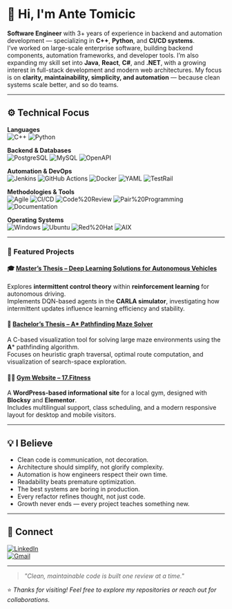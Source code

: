 # 👋 Hi, I'm Ante Tomicic

**Software Engineer** with 3+ years of experience in backend and automation development — specializing in **C++**, **Python**, and **CI/CD systems**.  
I’ve worked on large-scale enterprise software, building backend components, automation frameworks, and developer tools. I’m also expanding my skill set into **Java**, **React**, **C#**, and **.NET**, with a growing interest in full-stack development and modern web architectures.
My focus is on **clarity, maintainability, simplicity, and automation** — because clean systems scale better, and so do teams.

---

## ⚙️ Technical Focus

**Languages**  
![C++](https://img.shields.io/badge/C++-00599C?logo=c%2B%2B&logoColor=white&style=flat)
![Python](https://img.shields.io/badge/Python-3776AB?logo=python&logoColor=white&style=flat)

**Backend & Databases**  
![PostgreSQL](https://img.shields.io/badge/PostgreSQL-336791?logo=postgresql&logoColor=white&style=flat)
![MySQL](https://img.shields.io/badge/MySQL-4479A1?logo=mysql&logoColor=white&style=flat)
![OpenAPI](https://img.shields.io/badge/OpenAPI-6BA539?logo=openapiinitiative&logoColor=white&style=flat)

**Automation & DevOps**  
![Jenkins](https://img.shields.io/badge/Jenkins-D24939?logo=jenkins&logoColor=white&style=flat)
![GitHub Actions](https://img.shields.io/badge/GitHub%20Actions-2088FF?logo=githubactions&logoColor=white&style=flat)
![Docker](https://img.shields.io/badge/Docker-2496ED?logo=docker&logoColor=white&style=flat)
![YAML](https://img.shields.io/badge/YAML-CB171E?logo=yaml&logoColor=white&style=flat)
![TestRail](https://img.shields.io/badge/TestRail-5A5A5A?style=flat)

**Methodologies & Tools**  
![Agile](https://img.shields.io/badge/Agile%20(Scrum)-2496ED?style=flat)
![CI/CD](https://img.shields.io/badge/CI%2FCD%20Workflows-007ACC?style=flat)
![Code%20Review](https://img.shields.io/badge/Code%20Review-FFDD00?style=flat)
![Pair%20Programming](https://img.shields.io/badge/Pair%20Programming-4B8BBE?style=flat)
![Documentation](https://img.shields.io/badge/Documentation%20&%20Testing-BD2C00?style=flat)

**Operating Systems**  
![Windows](https://img.shields.io/badge/Windows-0078D6?logo=windows&logoColor=white&style=flat)
![Ubuntu](https://img.shields.io/badge/Ubuntu-E95420?logo=ubuntu&logoColor=white&style=flat)
![Red%20Hat](https://img.shields.io/badge/Red%20Hat-EE0000?logo=redhat&logoColor=white&style=flat)
![AIX](https://img.shields.io/badge/AIX-4B4B4B?style=flat)

---

### 🚀 Featured Projects  

#### 🎓 [Master’s Thesis – Deep Learning Solutions for Autonomous Vehicles](https://github.com/atomic01/ICRL-Agent)
Explores **intermittent control theory** within **reinforcement learning** for autonomous driving.  
Implements DQN-based agents in the **CARLA simulator**, investigating how intermittent updates influence learning efficiency and stability.

#### 🧩 [Bachelor’s Thesis – A* Pathfinding Maze Solver](https://github.com/atomic01/AStar-MazeSolver)
A C-based visualization tool for solving large maze environments using the **A*** pathfinding algorithm.  
Focuses on heuristic graph traversal, optimal route computation, and visualization of search-space exploration.

#### 🏋️‍♂️ [Gym Website – 17.Fitness](https://github.com/atomic01/17fitness)
A **WordPress-based informational site** for a local gym, designed with **Blocksy** and **Elementor**.  
Includes multilingual support, class scheduling, and a modern responsive layout for desktop and mobile visitors.

---

## 💡 I Believe  
- Clean code is communication, not decoration.  
- Architecture should simplify, not glorify complexity.  
- Automation is how engineers respect their own time.  
- Readability beats premature optimization.  
- The best systems are boring in production.  
- Every refactor refines thought, not just code.  
- Growth never ends — every project teaches something new.  

---

## 🔗 Connect  

[![LinkedIn](https://img.shields.io/badge/LinkedIn-Ante%20Tomicic-0077B5?logo=linkedin&logoColor=white&style=flat)](https://www.linkedin.com/in/antetomicic)  
[![Gmail](https://img.shields.io/badge/Email-ante.tomicic.007@gmail.com-D14836?logo=gmail&logoColor=white&style=flat)](mailto:ante.tomicic.007@gmail.com)  

---

> _"Clean, maintainable code is built one review at a time."_

⭐ *Thanks for visiting! Feel free to explore my repositories or reach out for collaborations.*
